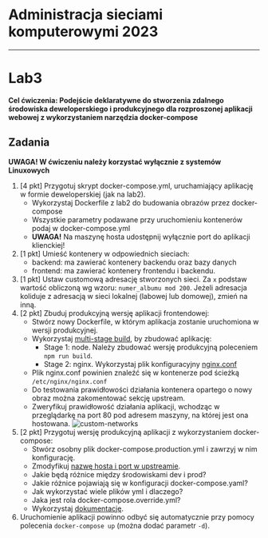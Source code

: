 # Administracja sieciami komputerowymi 2023

---

# Lab3
**Cel ćwiczenia: Podejście deklaratywne do stworzenia zdalnego środowiska deweloperskiego i produkcyjnego dla rozproszonej aplikacji webowej z wykorzystaniem narzędzia docker-compose**

## Zadania
**UWAGA! W ćwiczeniu należy korzystać wyłącznie z systemów Linuxowych**
1. [4 pkt] Przygotuj skrypt docker-compose.yml, uruchamiający aplikację w formie deweloperskiej (jak na lab2).
    - Wykorzystaj Dockerfile z lab2 do budowania obrazów przez docker-compose
    - Wszystkie parametry podawane przy uruchomieniu kontenerów podaj w docker-compose.yml
    - **UWAGA!** Na maszynę hosta udostępnij wyłącznie port do aplikacji klienckiej!
2. [1 pkt] Umieść kontenery w odpowiednich sieciach:
    - backend: ma zawierać kontenery backendu oraz bazy danych
    - frontend: ma zawierać kontenery frontendu i backendu.
3. [1 pkt] Ustaw customową adresację stworzonych sieci. Za `x` podstaw wartość obliczoną wg wzoru: `numer_albumu mod 200`. Jeżeli adresacja koliduje z adresacją w sieci lokalnej (labowej lub domowej), zmień na inną.
4. [2 pkt] Zbuduj produkcyjną wersję aplikacji frontendowej:
    - Stwórz nowy Dockerfile, w którym aplikacja zostanie uruchomiona w wersji produkcyjnej.
    - Wykorzystaj [multi-stage build](https://docs.docker.com/build/building/multi-stage/), by zbudować aplikację:
        * Stage 1: node. Należy zbudować wersję produkcyjną poleceniem `npm run build`.
        * Stage 2: nginx. Wykorzystaj plik konfiguracyjny [nginx.conf](/client/nginx.conf)
    - Plik nginx.conf powinien znaleźć się w kontenerze pod ścieżką `/etc/nginx/nginx.conf`
    - Do testowania prawidłowości działania kontenera opartego o nowy obraz można zakomentować sekcję upstream.
    - Zweryfikuj prawidłowość działania aplikacji, wchodząc w przeglądarkę na port 80 pod adresem maszyny, na której jest ona hostowana.
    ![custom-networks](/res/docker-compose-network.svg)
5. [2 pkt] Przygotuj wersję produkcyjną aplikacji z wykorzystaniem docker-compose:
    - Stwórz osobny plik docker-compose.production.yml i zawrzyj w nim konfigurację.
    - Zmodyfikuj [nazwę hosta i port w upstreamie](/client/nginx.conf#L15).
    - Jakie będą różnice między środowiskami dev i prod?
    - Jakie różnice pojawiają się w konfiguracji docker-compose.yaml?
    - Jak wykorzystać wiele plików yml i dlaczego?
    - Jaka jest rola docker-compose.override.yml?
    - Wykorzystaj [dokumentację](https://docs.docker.com/compose/extends/).
6. Uruchomienie aplikacji powinno odbyć się automatycznie przy pomocy polecenia `docker-compose up` (można dodać parametr `-d`).
